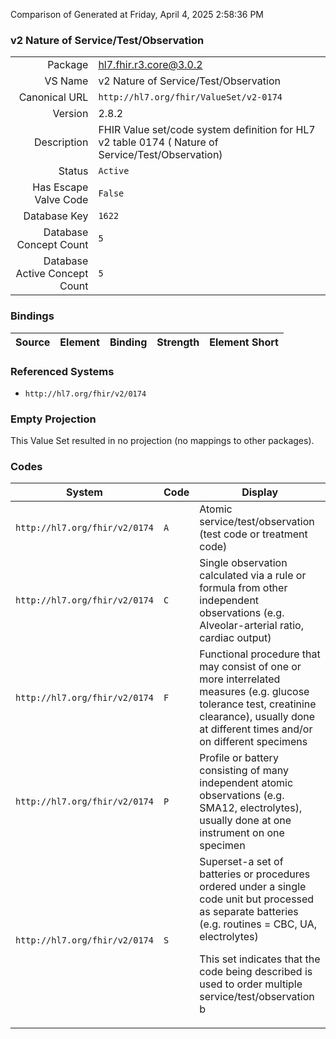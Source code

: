 Comparison of 
Generated at Friday, April 4, 2025 2:58:36 PM

### v2 Nature of Service/Test/Observation

|      |     |
| ---: | --- |
| Package | hl7.fhir.r3.core@3.0.2 |
| VS Name | v2 Nature of Service/Test/Observation |
| Canonical URL | `http://hl7.org/fhir/ValueSet/v2-0174` |
| Version | 2.8.2 |
| Description | FHIR Value set/code system definition for HL7 v2 table 0174 ( Nature of Service/Test/Observation) |
| Status | `Active` |
| Has Escape Valve Code | `False` |
| Database Key | `1622` |
| Database Concept Count | `5` |
| Database Active Concept Count | `5` |
### Bindings

| Source | Element | Binding | Strength | Element Short |
| ------ | ------- | ------- | -------- | ------------- |

### Referenced Systems

* `http://hl7.org/fhir/v2/0174`
### Empty Projection

This Value Set resulted in no projection (no mappings to other packages).

### Codes

| System | Code | Display |
| ------ | ---- | ------- |
| `http://hl7.org/fhir/v2/0174` | `A` | Atomic service/test/observation (test code or treatment code) |
| `http://hl7.org/fhir/v2/0174` | `C` | Single observation calculated via a rule or formula from other independent observations (e.g. Alveolar-arterial ratio, cardiac output) |
| `http://hl7.org/fhir/v2/0174` | `F` | Functional procedure that may consist of one or more interrelated measures (e.g. glucose tolerance test, creatinine clearance), usually done at different times and/or on different specimens |
| `http://hl7.org/fhir/v2/0174` | `P` | Profile or battery consisting of many independent atomic observations (e.g. SMA12, electrolytes), usually done at one instrument on one specimen |
| `http://hl7.org/fhir/v2/0174` | `S` | Superset-a set of batteries or procedures ordered under a single code unit but processed as separate batteries (e.g. routines = CBC, UA, electrolytes)<p>This set indicates that the code being described is used to order multiple service/test/observation b |
